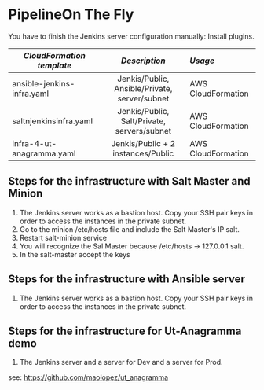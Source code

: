 PipelineOn The Fly
==================

You have to finish the Jenkins server configuration manually: Install plugins.


|*CloudFormation template*                  |*Description*                                 |*Usage*             |
| ------------------------------------------|:--------------------------------------------:|:-------------------|
|ansible-jenkins-infra.yaml                 |Jenkis/Public, Ansible/Private, server/subnet |AWS CloudFormation  |
|saltnjenkinsinfra.yaml                     |Jenkis/Public, Salt/Private, servers/subnet   |AWS CloudFormation  | 
|infra-4-ut-anagramma.yaml                  |Jenkis/Public + 2 instances/Public            |AWS CloudFormation  |



Steps for the infrastructure with Salt Master and Minion
--------------------------------------------------------

1. The Jenkins server works as a bastion host. Copy your SSH pair keys in order to access the 
   instances in the private subnet.
2. Go to the minion /etc/hosts file and include the Salt Master's IP salt.
3. Restart salt-minion service
4. You will recognize the Sal Master because /etc/hosts -> 127.0.0.1 salt.
5. In the salt-master accept the keys

Steps for the infrastructure with Ansible server
------------------------------------------------

1. The Jenkins server works as a bastion host. Copy your SSH pair keys in order to access the 
   instances in the private subnet. 

Steps for the infrastructure for Ut-Anagramma demo
--------------------------------------------------

1. The Jenkins server and a server for Dev and a server for Prod.

see: https://github.com/maolopez/ut_anagramma


